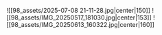 ![[98_assets/2025-07-08 21-11-28.jpg|center|150]]  ![[98_assets/IMG_20250517_181030.jpg|center|153]] 
![[98_assets/IMG_20250613_160322.jpg|center|160]]

